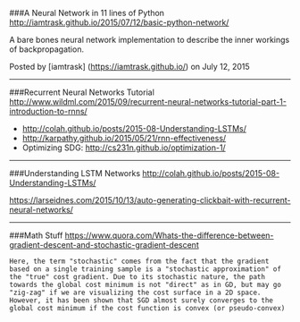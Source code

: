 ###A Neural Network in 11 lines of Python
http://iamtrask.github.io/2015/07/12/basic-python-network/

A bare bones neural network implementation to describe the
inner workings of backpropagation.

Posted by [iamtrask] (https://iamtrask.github.io/) on July 12, 2015

---

###Recurrent Neural Networks Tutorial
http://www.wildml.com/2015/09/recurrent-neural-networks-tutorial-part-1-introduction-to-rnns/
- http://colah.github.io/posts/2015-08-Understanding-LSTMs/
- http://karpathy.github.io/2015/05/21/rnn-effectiveness/
- Optimizing SDG: http://cs231n.github.io/optimization-1/

---

###Understanding LSTM Networks
http://colah.github.io/posts/2015-08-Understanding-LSTMs/


https://larseidnes.com/2015/10/13/auto-generating-clickbait-with-recurrent-neural-networks/

---

###Math Stuff
https://www.quora.com/Whats-the-difference-between-gradient-descent-and-stochastic-gradient-descent

```Here, the term "stochastic" comes from the fact that the gradient based on a single training sample is a "stochastic approximation" of the "true" cost gradient. Due to its stochastic nature, the path towards the global cost minimum is not "direct" as in GD, but may go "zig-zag" if we are visualizing the cost surface in a 2D space. However, it has been shown that SGD almost surely converges to the global cost minimum if the cost function is convex (or pseudo-convex)```

